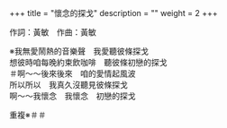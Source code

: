 +++
title = "懷念的探戈"
description = ""
weight = 2
+++

作詞：黃敏　作曲：黃敏   

※我無愛鬧熱的音樂聲　我愛聽彼條探戈  
想彼時咱每晚約束飲咖啡　聽彼條初戀的探戈  
＃啊～～後來後來　咱的愛情起風波  
所以所以　我真久沒聽見彼條探戈  
啊～～我懷念　我懷念　初戀的探戈  

重複※＃＃  